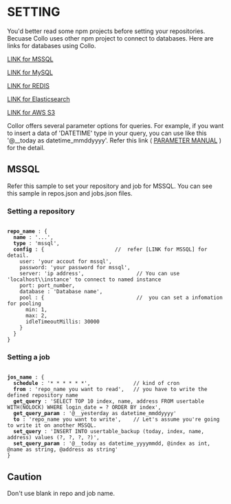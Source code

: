 # SETTING

You'd better read some npm projects before setting your repositories. Becuase Collo uses other npm project to connect to databases. 
Here are links for databases using Collo.

[LINK for MSSQL](https://www.npmjs.com/package/mssql)

[LINK for MySQL](https://www.npmjs.com/package/mysql)

[LINK for REDIS](https://www.npmjs.com/package/redis)

[LINK for Elasticsearch](https://www.npmjs.com/package/elasticsearch)

[LINK for AWS S3](https://www.npmjs.com/package/aws-sdk)


Collor offers several parameter options for queries. For example, if you want to insert a data of 'DATETIME' type in your query, you can use like this '@__today as datetime_mmddyyyy'. Refer this link ( [PARAMETER MANUAL](PARAMETER.md) ) for the detail.

## MSSQL

Refer this sample to set your repository and job for MSSQL. You can see this sample in repos.json and jobs.json files.

### Setting a repository

<pre><code>
<b>repo_name</b> : {
  <b>name</b> : '...',
  <b>type</b> : 'mssql',
  <b>config</b> : {                       //  refer [LINK for MSSQL] for detail.
    user: 'your accout for mssql',
    password: 'your password for mssql',
    server: 'ip address',                 // You can use 'localhost\\instance' to connect to named instance
    port: port_number,
    database : 'Database name',
    pool : {                              //  you can set a infomation for pooling 
      min: 1,
      max: 2,
      idleTimeoutMillis: 30000
    }
  }
}
</code></pre>

### Setting a job

<pre><code>
<b>jos_name</b> : {
  <b>schedule</b> : '* * * * * *',              // kind of cron
  <b>from</b> : 'repo_name you want to read',   // you have to write the defined repository name 
  <b>get_query</b> : 'SELECT TOP 10 index, name, address FROM usertable WITH(NOLOCK) WHERE login_date = ? ORDER BY index',
  <b>get_query_param</b> : '@__yesterday as datetime_mmddyyyy'
  <b>to</b> : 'repo_name you want to write',    // Let's assume you're going to write it on another MSSQL.
  <b>set_query</b> : 'INSERT INTO usertable_backup (today, index, name, address) values (?, ?, ?, ?)',
  <b>set_query_param</b> : '@__today as datetime_yyyymmdd, @index as int, @name as string, @address as string'
}
</code></pre>

## Caution
Don't use blank in repo and job name.


